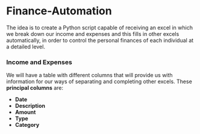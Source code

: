 # Finance-Automation
The idea is to create a Python script capable of receiving an excel in which we break down our income and expenses and this fills in other excels automatically, in order to control the personal finances of each individual at a detailed level.

### Income and Expenses
We will have a table with different columns that will provide us with information for our ways of separating and completing other excels.
These **principal columns** are:
- **Date**
- **Description**
- **Amount**
- **Type**
- **Category**